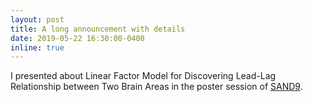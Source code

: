 ```yaml
---
layout: post
title: A long announcement with details
date: 2019-05-22 16:30:00-0400
inline: true
---
```


I presented about Linear Factor Model for Discovering Lead-Lag Relationship between Two Brain Areas in the poster session of [SAND9](http://sand.stat.cmu.edu/).
